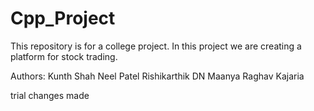 # Cpp_Project
 This repository is for a college project. 
 In this project we are creating a platform for stock trading.

 Authors:
 Kunth Shah
 Neel Patel
 Rishikarthik 
 DN Maanya
 Raghav Kajaria

 trial changes made
